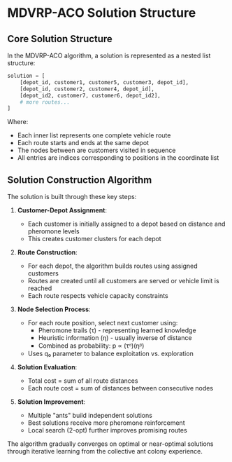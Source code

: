 # MDVRP-ACO Solution Structure

## Core Solution Structure

In the MDVRP-ACO algorithm, a solution is represented as a nested list structure:

```python
solution = [
    [depot_id, customer1, customer5, customer3, depot_id],
    [depot_id, customer2, customer4, depot_id],
    [depot_id2, customer7, customer6, depot_id2],
    # more routes...
]
```

Where:
- Each inner list represents one complete vehicle route
- Each route starts and ends at the same depot
- The nodes between are customers visited in sequence
- All entries are indices corresponding to positions in the coordinate list

## Solution Construction Algorithm

The solution is built through these key steps:

1. **Customer-Depot Assignment**:
   - Each customer is initially assigned to a depot based on distance and pheromone levels
   - This creates customer clusters for each depot

2. **Route Construction**:
   - For each depot, the algorithm builds routes using assigned customers
   - Routes are created until all customers are served or vehicle limit is reached
   - Each route respects vehicle capacity constraints

3. **Node Selection Process**:
   - For each route position, select next customer using:
     - Pheromone trails (τ) - representing learned knowledge
     - Heuristic information (η) - usually inverse of distance
     - Combined as probability: p ∝ (τᵅ)(ηᵝ)
   - Uses q₀ parameter to balance exploitation vs. exploration

4. **Solution Evaluation**:
   - Total cost = sum of all route distances
   - Each route cost = sum of distances between consecutive nodes

5. **Solution Improvement**:
   - Multiple "ants" build independent solutions
   - Best solutions receive more pheromone reinforcement
   - Local search (2-opt) further improves promising routes

The algorithm gradually converges on optimal or near-optimal solutions through iterative learning from the collective ant colony experience.